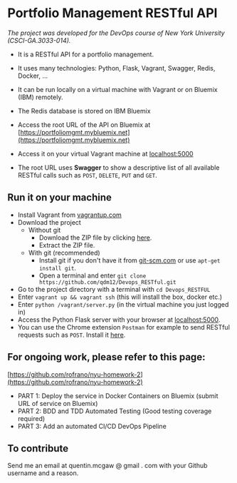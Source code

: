 # Portfolio Management RESTful API
*The project was developed for the DevOps course of New York University (CSCI-GA.3033-014).*

- It is a RESTful API for a portfolio management.
- It uses many technologies: Python, Flask, Vagrant, Swagger, Redis, Docker, ...
- It can be run locally on a virtual machine with Vagrant or on Bluemix (IBM) remotely.
- The Redis database is stored on IBM Bluemix

- Access the root URL of the API on Bluemix at [https://portfoliomgmt.mybluemix.net](https://portfoliomgmt.mybluemix.net)
- Access it on your virtual Vagrant machine at [localhost:5000](localhost:5000)
- The root URL uses **Swagger** to show a descriptive list of all available RESTful calls such as `POST`, `DELETE`, `PUT` and `GET`.

## Run it on your machine
- Install Vagrant from [vagrantup.com](https://www.vagrantup.com/downloads.html)
- Download the project
  - Without git
    - Download the ZIP file by clicking [here](https://github.com/qdm12/Devops_RESTful/archive/master.zip).
    - Extract the ZIP file.
  - With git (recommended)
    - Install git if you don't have it from [git-scm.com](https://git-scm.com/downloads) or use `apt-get install git`.
    - Open a terminal and enter `git clone https://github.com/qdm12/Devops_RESTful.git`
- Go to the project directory with a terminal with `cd Devops_RESTFUL`
- Enter `vagrant up && vagrant ssh` (this will install the box, docker etc.)
- Enter `python /vagrant/server.py` (in the virtual machine you just logged in)
- Access the Python Flask server with your browser at [localhost:5000](localhost:5000).
- You can use the Chrome extension `Postman` for example to send RESTful requests such as `POST`. Install it [here](https://chrome.google.com/webstore/detail/postman/fhbjgbiflinjbdggehcddcbncdddomop?hl=en).

## For ongoing work, please refer to this page:
[https://github.com/rofrano/nyu-homework-2](https://github.com/rofrano/nyu-homework-2)
- PART 1: Deploy the service in Docker Containers on Bluemix (submit URL of service on Bluemix)
- PART 2: BDD and TDD Automated Testing (Good testing coverage required)
- PART 3: Add an automated CI/CD DevOps Pipeline

## To contribute
Send me an email at quentin.mcgaw @ gmail . com with your Github username and a reason.
